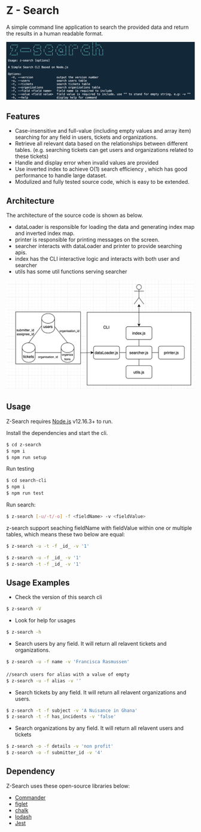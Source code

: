 # Z - Search

A simple command line application to search the provided data and return the results in a human readable format.

![Screenshot](screenshot.png)

## Features

- Case-insensitive and full-value (including empty values and array item) searching for any field in users, tickets and organizations.
- Retrieve all relevant data based on the relationships between different tables. (e.g. searching tickets can get users and organizations related to these tickets)
- Handle and display error when invalid values are provided
- Use inverted index to achieve O(1) search efficiency , which has good performance to handle large dataset.
- Modulized and fully tested source code, which is easy to be extended.

## Architecture

The architecture of the source code is shown as below.

- dataLoader is responsible for loading the data and generating index map and inverted index map.
- printer is responsible for printing messages on the screen.
- searcher interacts with dataLoader and printer to provide searching apis.
- index has the CLI interactive logic and interacts with both user and searcher
- utils has some util functions serving searcher

![Screenshot](architecture.png)

## Usage

Z-Search requires [Node.js](https://nodejs.org/) v12.16.3+ to run.

Install the dependencies and start the cli.

```sh
$ cd z-search
$ npm i
$ npm run setup
```

Run testing

```sh
$ cd search-cli
$ npm i
$ npm run test
```

Run search:

```sh
$ z-search [-u/-t/-o] -f <fieldName> -v <fieldValue>
```

z-search support seaching fieldName with fieldValue within one or multiple tables, which means these two below are equal:

```sh
$ z-search -u -t -f _id_ -v '1'
```

```sh
$ z-search -u -f _id_ -v '1'
$ z-search -t -f _id_ -v '1'
```

## Usage Examples

- Check the version of this search cli

```sh
$ z-search -V
```

- Look for help for usages

```sh
$ z-search -h
```

- Search users by any field. It will return all relavent tickets and organizations.

```sh
$ z-search -u -f name -v 'Francisca Rasmussen'

//search users for alias with a value of empty
$ z-search -u -f alias -v '‘
```

- Search tickets by any field. It will return all relavent organizations and users.

```sh
$ z-search -t -f subject -v 'A Nuisance in Ghana'
$ z-search -t -f has_incidents -v 'false'
```

- Search organizations by any field. It will return all relavent users and tickets

```sh
$ z-search -o -f details -v 'non profit'
$ z-search -o -f submitter_id -v '4'
```

## Dependency

Z-Search uses these open-source libraries below:

- [Commander](https://www.npmjs.com/package/commander)
- [figlet](https://www.npmjs.com/package/figletr)
- [chalk](https://www.npmjs.com/package/chalk)
- [lodash](https://www.npmjs.com/package/lodash)
- [Jest](https://www.npmjs.com/package/jest)
